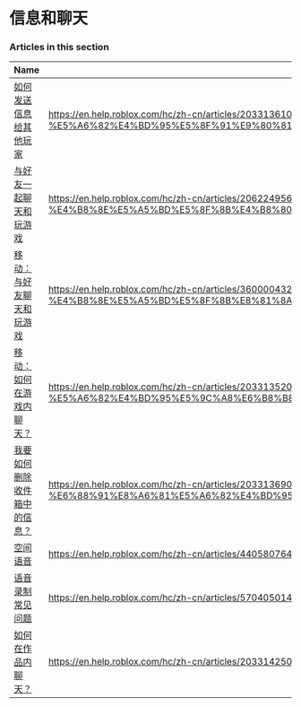 # 信息和聊天  
### Articles in this section
Name|URL
-|-
[如何发送信息给其他玩家](./如何发送信息给其他玩家.html) |https://en.help.roblox.com/hc/zh-cn/articles/203313610-%E5%A6%82%E4%BD%95%E5%8F%91%E9%80%81%E4%BF%A1%E6%81%AF%E7%BB%99%E5%85%B6%E4%BB%96%E7%8E%A9%E5%AE%B6
[与好友一起聊天和玩游戏](./与好友一起聊天和玩游戏.html) |https://en.help.roblox.com/hc/zh-cn/articles/206224956-%E4%B8%8E%E5%A5%BD%E5%8F%8B%E4%B8%80%E8%B5%B7%E8%81%8A%E5%A4%A9%E5%92%8C%E7%8E%A9%E6%B8%B8%E6%88%8F
[移动：与好友聊天和玩游戏](./移动：与好友聊天和玩游戏.html) |https://en.help.roblox.com/hc/zh-cn/articles/360000432483-%E7%A7%BB%E5%8A%A8-%E4%B8%8E%E5%A5%BD%E5%8F%8B%E8%81%8A%E5%A4%A9%E5%92%8C%E7%8E%A9%E6%B8%B8%E6%88%8F
[移动：如何在游戏内聊天？](./移动：如何在游戏内聊天？.html) |https://en.help.roblox.com/hc/zh-cn/articles/203313520-%E7%A7%BB%E5%8A%A8-%E5%A6%82%E4%BD%95%E5%9C%A8%E6%B8%B8%E6%88%8F%E5%86%85%E8%81%8A%E5%A4%A9-
[我要如何删除收件箱中的信息？](./我要如何删除收件箱中的信息？.html) |https://en.help.roblox.com/hc/zh-cn/articles/203313690-%E6%88%91%E8%A6%81%E5%A6%82%E4%BD%95%E5%88%A0%E9%99%A4%E6%94%B6%E4%BB%B6%E7%AE%B1%E4%B8%AD%E7%9A%84%E4%BF%A1%E6%81%AF-
[空间语音](./空间语音.html) |https://en.help.roblox.com/hc/zh-cn/articles/4405807645972-%E7%A9%BA%E9%97%B4%E8%AF%AD%E9%9F%B3
[语音录制常见问题](./语音录制常见问题.html) |https://en.help.roblox.com/hc/zh-cn/articles/5704050147604-%E8%AF%AD%E9%9F%B3%E5%BD%95%E5%88%B6%E5%B8%B8%E8%A7%81%E9%97%AE%E9%A2%98
[如何在作品内聊天？](./如何在作品内聊天？.html) |https://en.help.roblox.com/hc/zh-cn/articles/203314250-%E5%A6%82%E4%BD%95%E5%9C%A8%E4%BD%9C%E5%93%81%E5%86%85%E8%81%8A%E5%A4%A9-